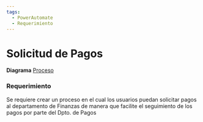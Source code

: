 ```yaml
---
tags:
  - PowerAutomate
  - Requerimiento
---
```


# Solicitud de Pagos

**Diagrama** 
[Proceso](../../../automatizacion/pagos/solicitud-de-pagos/proceso.md)
### Requerimiento
Se requiere crear un proceso en el cual los usuarios puedan solicitar pagos al departamento de Finanzas de manera que facilite el seguimiento de los pagos por parte del Dpto. de Pagos